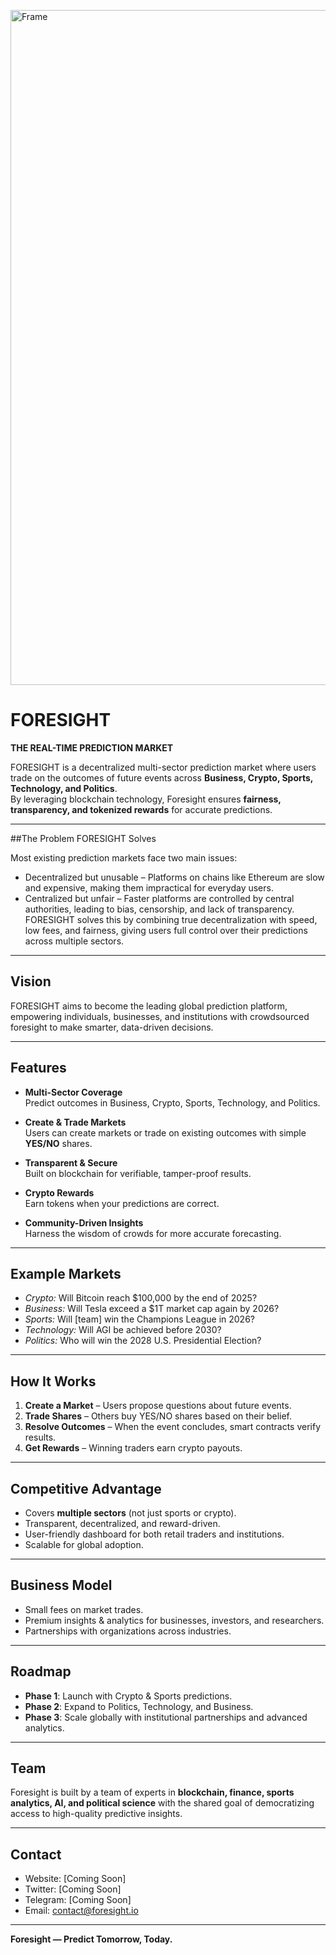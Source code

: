 <img width="1920" height="1080" alt="Frame" src="https://github.com/user-attachments/assets/06424e06-f145-4baf-8273-17d792d501a7" /><br>

# FORESIGHT


**THE REAL-TIME PREDICTION MARKET**

FORESIGHT is a decentralized multi-sector prediction market where users trade on the outcomes of future events across **Business, Crypto, Sports, Technology, and Politics**.  
By leveraging blockchain technology, Foresight ensures **fairness, transparency, and tokenized rewards** for accurate predictions.

---

##The Problem FORESIGHT Solves

Most existing prediction markets face two main issues:
* Decentralized but unusable – Platforms on chains like Ethereum are slow and expensive, making them impractical for everyday users.
* Centralized but unfair – Faster platforms are controlled by central authorities, leading to bias, censorship, and lack of transparency.
FORESIGHT solves this by combining true decentralization with speed, low fees, and fairness, giving users full control over their predictions across multiple sectors.

---

## Vision
FORESIGHT aims to become the leading global prediction platform, empowering individuals, businesses, and institutions with crowdsourced foresight to make smarter, data-driven decisions.

---

## Features
- **Multi-Sector Coverage**  
  Predict outcomes in Business, Crypto, Sports, Technology, and Politics.

- **Create & Trade Markets**  
  Users can create markets or trade on existing outcomes with simple **YES/NO** shares.

- **Transparent & Secure**  
  Built on blockchain for verifiable, tamper-proof results.

- **Crypto Rewards**  
  Earn tokens when your predictions are correct.

- **Community-Driven Insights**  
  Harness the wisdom of crowds for more accurate forecasting.

---

## Example Markets
- *Crypto:* Will Bitcoin reach $100,000 by the end of 2025?  
- *Business:* Will Tesla exceed a $1T market cap again by 2026?  
- *Sports:* Will [team] win the Champions League in 2026?  
- *Technology:* Will AGI be achieved before 2030?  
- *Politics:* Who will win the 2028 U.S. Presidential Election?  

---

## How It Works
1. **Create a Market** – Users propose questions about future events.  
2. **Trade Shares** – Others buy YES/NO shares based on their belief.  
3. **Resolve Outcomes** – When the event concludes, smart contracts verify results.  
4. **Get Rewards** – Winning traders earn crypto payouts.

---

## Competitive Advantage
- Covers **multiple sectors** (not just sports or crypto).  
- Transparent, decentralized, and reward-driven.  
- User-friendly dashboard for both retail traders and institutions.  
- Scalable for global adoption.

---

## Business Model
- Small fees on market trades.  
- Premium insights & analytics for businesses, investors, and researchers.  
- Partnerships with organizations across industries.

---

## Roadmap
- **Phase 1**: Launch with Crypto & Sports predictions.  
- **Phase 2**: Expand to Politics, Technology, and Business.  
- **Phase 3**: Scale globally with institutional partnerships and advanced analytics.

---

## Team
Foresight is built by a team of experts in **blockchain, finance, sports analytics, AI, and political science** with the shared goal of democratizing access to high-quality predictive insights.

---

## Contact
- Website: [Coming Soon]  
- Twitter: [Coming Soon]  
- Telegram: [Coming Soon]  
- Email: contact@foresight.io  

---

**Foresight — Predict Tomorrow, Today.**
